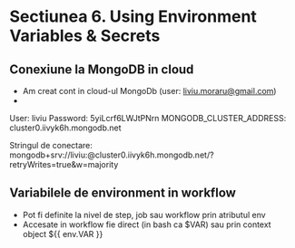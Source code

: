 # Sectiunea 6. Using Environment Variables & Secrets

## Conexiune la MongoDB in cloud

- Am creat cont in cloud-ul MongoDb (user: liviu.moraru@gmail.com)
- 
User: liviu
Password: 5yiLcrf6LWJtPNrn
MONGODB_CLUSTER_ADDRESS: cluster0.iivyk6h.mongodb.net

Stringul de conectare: mongodb+srv://liviu:<password>@cluster0.iivyk6h.mongodb.net/?retryWrites=true&w=majority

## Variabilele de environment in workflow

- Pot fi definite la nivel de step, job sau workflow prin atributul env
- Accesate in workflow fie direct (in bash ca $VAR) sau prin context object ${{ env.VAR }}

